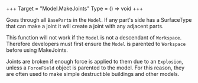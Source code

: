 +++
Target = "Model.MakeJoints"
Type = () => void
+++

Goes through all `BasePart`s in the `Model`. If any part's side has a SurfaceType that can make a joint it will create a joint with any adjacent parts.This function will not work if the `Model` is not a descendant of `Workspace`. Therefore developers must first ensure the `Model` is parented to `Workspace` before using MakeJoints.Joints are broken if enough force is applied to them due to an `Explosion`, unless a `ForceField` object is parented to the model. For this reason, they are often used to make simple destructible buildings and other models.